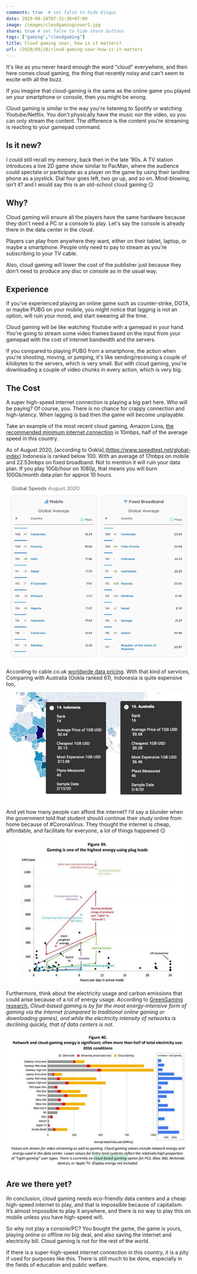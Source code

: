 ```yaml
---
comments: true	# set false to hide Disqus
date: 2020-09-28T07:31:36+07:00
image: /images/cloudgamingcover2.jpg
share: true	# set false to hide share buttons
tags: ["gaming","cloudgaming"]
title: Cloud gaming soar, how is it matters?
url: /2020/09/28/cloud-gaming-soar-how-is-it-matters
---
```


It's like as you never heard enough the word "cloud" everywhere, and then here comes cloud gaming, the thing that recently noisy and can't seem to excite with all the buzz.

If you imagine that cloud-gaming is the same as the online game you played on your smartphone or console, then you might be wrong. 

Cloud gaming is similar in the way you're listening to Spotify or watching Youtube/Netflix. You don't physically have the music nor the video, so you can only stream the content. The difference is the content you're streaming is reacting to your gamepad command.

## Is it new? 

I could still recall my memory, back then in the late ’90s. A TV station introduces a live 2D game show similar to PacMan, where the audience could spectate or participate as a player on the game by using their landline phone as a joystick. Dial four goes left,  two go up, and so on. Mind-blowing, isn’t it? and I would say this is an old-school cloud gaming :smirk:

## Why?

Cloud gaming will ensure all the players have the same hardware because they don't need a PC or a console to play. Let's say the console is already there in the data center in the cloud.

Players can play from anywhere they want, either on their tablet, laptop, or maybe a smartphone. People only need to pay to stream as you're subscribing to your TV cable.

Also, cloud gaming will lower the cost of the publisher just because they don't need to produce any disc or console as in the usual way.

## Experience

If you've experienced playing an online game such as counter-strike, DOTA, or maybe PUBG on your mobile, you might notice that lagging is not an option, will ruin your mood, and start swearing all the time.

Cloud gaming will be like watching Youtube with a gamepad in your hand. You're going to stream some video frames based on the input from your gamepad with the cost of internet bandwidth and the servers.

If you compared to playing PUBG from a smartphone, the action when you're shooting, moving, or jumping, it's like sending/receiving a couple of kilobytes to the servers, which is very small. But with cloud gaming, you're downloading a couple of video chunks in every action, which is very big.

## The Cost

A super high-speed internet connection is playing a big part here. Who will be paying? Of course, you. There is no chance for crappy connection and high-latency. When lagging is bad then the game will become unplayable.

Take an example of the most recent cloud gaming, Amazon Luna, [the recommended minimum internet connection](https://www.amazon.com/luna/landing-page) is 10mbps, half of the average speed in this country. 

As of August 2020, [according to Ookla],(https://www.speedtest.net/global-index) Indonesia is ranked below 100. With an average of 17mbps on mobile and 22.53mbps on fixed broadband. Not to mention it will ruin your data plan. If you play 10Gb/hour on 1080p, that means you will burn 100Gb/month data plan for approx 10 hours.

![Ookla internet speed August 2020](/images/ooklaaug2020idn.jpg)

According to cable.co.uk [worldwide data pricing](https://www.cable.co.uk/mobiles/worldwide-data-pricing/). With that kind of services, Comparing with Australia (Ookla ranked 61), Indonesia is quite expensive too,

![Cable.co.ui worldwide data pricing Indonesia](/images/cablecoukdatapricingidn2.jpg)

And yet how many people can afford the internet? I’d say a blunder when the government told that student should continue their study online from home because of #CoronaVirus. They thought the internet is cheap, affordable, and facilitate for everyone, a lot of things happened 😑

![fig39](/images/greengaming39.jpg)

Furthermore, think about the electricity usage and carbon emissions that could arise because of a lot of energy usage. According to [GreenGaming research](https://www.researchgate.net/publication/339198911_A_Plug-Loads_Game_Changer_Computer_Gaming_Energy_Efficiency_without_Performance_Compromise), _Cloud-based gaming is by far the most energy-intensive form of gaming via the Internet (compared to traditional online gaming or downloading games), and while the electricity intensity of networks is declining
quickly, that of data centers is not._

![fig40](/images/greengaming40.jpg)

## Are we there yet?

IIn conclusion, cloud gaming needs eco-friendly data centers and a cheap high-speed internet to play, and that is impossible because of capitalism. It’s almost impossible to play it anywhere, and there is no way to play this on mobile unless you have high-speed wifi.

So why not play a console/PC? You bought the game, the game is yours, playing online or offline no big deal, and also saving the internet and electricity bill. Cloud gaming is not for the rest of the world.

If there is a super-high-speed internet connection in this country, it is a pity if used for purposes like this. There is still much to be done, especially in the fields of education and public welfare.
